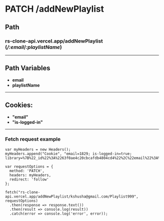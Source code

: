 # PATCH /addNewPlaylist
## Path
### rs-clone-api.vercel.app/addNewPlaylist **(*/:email*/*:playlistName*)**
***
## Path Variables
- **email**
- **playlistName**
***
## Cookies:
* **"email"**
* **"is-logged-in"**
***
### Fetch request example
```
var myHeaders = new Headers();
myHeaders.append("Cookie", "email=1829; is-logged-in=true; library=%7B%22_id%22%3A%2263f0ae4c20cbcafdb4804cd4%22%2C%22email%22%3A%22kshusha%40gmail.com%22%2C%22likedPodcasts%22%3A%5B%5D%2C%22subscribedPodcasts%22%3A%5B%5D%7D");

var requestOptions = {
  method: 'PATCH',
  headers: myHeaders,
  redirect: 'follow'
};

fetch("rs-clone-api.vercel.app/addNewPlaylist/kshusha@gmail.com/Playlist999", requestOptions)
  .then(response => response.text())
  .then(result => console.log(result))
  .catch(error => console.log('error', error));